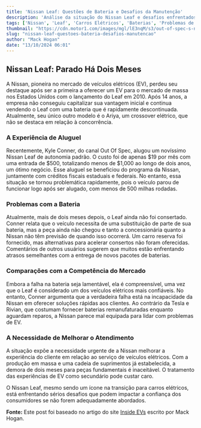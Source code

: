 ```yaml
---
title: 'Nissan Leaf: Questões de Bateria e Desafios da Manutenção'
description: 'Análise da situação do Nissan Leaf e desafios enfrentados por seus usuários.'
tags: ['Nissan', 'Leaf', 'Carros Elétricos', 'Baterias', 'Problemas de Manutenção']
thumbnail: "https://cdn.motor1.com/images/mgl/lE3nqM/s3/out-of-spec-s-nissan-leaf.jpg"
slug: "nissan-leaf-questoes-bateria-desafios-manutencao"
author: "Mack Hogan"
date: "13/10/2024 06:01"
---
```


## Nissan Leaf: Parado Há Dois Meses

A Nissan, pioneira no mercado de veículos elétricos (EV), perdeu seu destaque após ser a primeira a oferecer um EV para o mercado de massa nos Estados Unidos com o lançamento do Leaf em 2010. Após 14 anos, a empresa não conseguiu capitalizar sua vantagem inicial e continua vendendo o Leaf com uma bateria que é rapidamente descontinuada. Atualmente, seu único outro modelo é o Ariya, um crossover elétrico, que não se destaca em relação à concorrência.

### A Experiência de Aluguel

Recentemente, Kyle Conner, do canal Out Of Spec, alugou um novíssimo Nissan Leaf de autonomia padrão. O custo foi de apenas $19 por mês com uma entrada de $500, totalizando menos de $1,000 ao longo de dois anos, um ótimo negócio. Esse aluguel se beneficiou do programa da Nissan, juntamente com créditos fiscais estaduais e federais. No entanto, essa situação se tornou problemática rapidamente, pois o veículo parou de funcionar logo após ser alugado, com menos de 500 milhas rodadas.

### Problemas com a Bateria

Atualmente, mais de dois meses depois, o Leaf ainda não foi consertado. Conner relata que o veículo necessita de uma substituição de parte de sua bateria, mas a peça ainda não chegou e tanto a concessionária quanto a Nissan não têm previsão de quando isso ocorrerá. Um carro reserva foi fornecido, mas alternativas para acelerar consertos não foram oferecidas. Comentários de outros usuários sugerem que muitos estão enfrentando atrasos semelhantes com a entrega de novos pacotes de baterias.

### Comparações com a Competência do Mercado

Embora a falha na bateria seja lamentável, ela é compreensível, uma vez que o Leaf é considerado um dos veículos elétricos mais confiáveis. No entanto, Conner argumenta que a verdadeira falha está na incapacidade da Nissan em oferecer soluções rápidas aos clientes. Ao contrário da Tesla e Rivian, que costumam fornecer baterias remanufaturadas enquanto aguardam reparos, a Nissan parece mal equipada para lidar com problemas de EV.

### A Necessidade de Melhorar o Atendimento

A situação expõe a necessidade urgente de a Nissan melhorar a experiência do cliente em relação ao serviço de veículos elétricos. Com a produção em massa e uma cadeia de suprimentos já estabelecida, a demora de dois meses para peças fundamentais é inaceitável. O tratamento das experiências de EV como secundário pode custar caro.

O Nissan Leaf, mesmo sendo um ícone na transição para carros elétricos, está enfrentando sérios desafios que podem impactar a confiança dos consumidores se não forem adequadamente abordados.

**Fonte:** Este post foi baseado no artigo do site [Inside EVs](https://insideevs.com/news/737109/new-nissan-leaf-bricked-battery-issue/) escrito por Mack Hogan.
